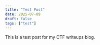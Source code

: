 ```yaml
---
title: "Test Post"
date: 2025-07-09
draft: false
tags: ["test"]
---
```


This is a test post for my CTF writeups blog.